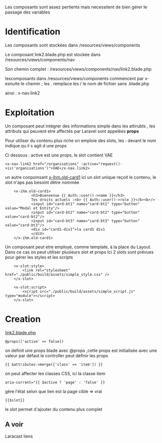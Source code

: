 Les composants sont assez pertients mais necessitent de bien gérer le passage des variables

# Identification

Les composants sont stockées dans  /resources/views/components
  
Le composant link2.blade.php est stockée dans /resources/views/components/nav

Son chemin complet : /resources/views/components/nav/link2.blade.php   

lescomposants dans /resources/views/components 
commencent par x- 
esnuite le chemin ; les . remplace les / 
le nom de fichier sans .blade.php

ainsi : x-nav.link2
  
# Exploitation

Un composant peut intégrer des informations simple dans les attirubts , les attributs qui peuvent etre affectés par Laravel sont appelées **props**
    
Pour utiliser du contenu plus riche on emploie des slots, les : devant le nom indique qu il s agit d une props
  
Ci dessous : active est une props, le slot contient VAE
```blade
<x-nav.link2 href="/organisations" :active="request()->is('organisations')">VAE</x-nav.link2>
```

un autre conpomsant [x-ihm.old-card1](../srcLaravel/resources/views/components/ihm/old-card1.php)
ici un slot unique reçoit le contenu, le slot n'aps pas besoint dêtre nommée
```blade
    <x-ihm.old-card1>
            <h3>Bienvenue {{ Auth::user()->name }}</h3> 
            Tes droits actuels :<b> {{ Auth::user()->role }}</b><br/>
            <input id="card-bt1" name="card-bt1" type="button" value="Modal et Entity"/>
            <input id="card-bt2" name="card-bt2" type="button" value="card-bt2"/>
            <input id="card-bt3" name="card-bt3" type="button" value="card-bt3"/>
            <div id="card1-div1">la card1 div1
            </diV>
    </x-ihm.old-card1>
```

Un composant peut etre employé, comme template, à la place du Layout. Dans ce cas on peut utiliser  plusieurs slot et props
Ici 2 slots sont prévues pour gérer les styles et les scripts
```blade
    <x-slot:style>
        <link rel="stylesheet" href="./public/build/assets/simple_style.css" />	    
    </x-slot>

    <x-slot:script>
        <script src="./public/build/assets/simple_script.js" type="module"></script>
    </x-slot>
```

# Creation
[link2.blade.php](../srcLaravel/resources/views/components/nav/link2.blade.php)

```
@props(['active' => false])
```
on definit une props blade avec @props ,cette props est initialisée avec une valeur par défaut
le controller peut définir les props
```
{{ $attributes->merge(['class' => 'item']) }}
```
on peut affecter les classes CSS, ici la classe item

```
aria-current="{{ $active ? 'page' : 'false' }}
```
gère l'état selon que lien est la page cible => vrai 

```
{{$slot}}
```
le slot permet d'ajouter du contenu plus complet

## A voir
Laracast liens  
